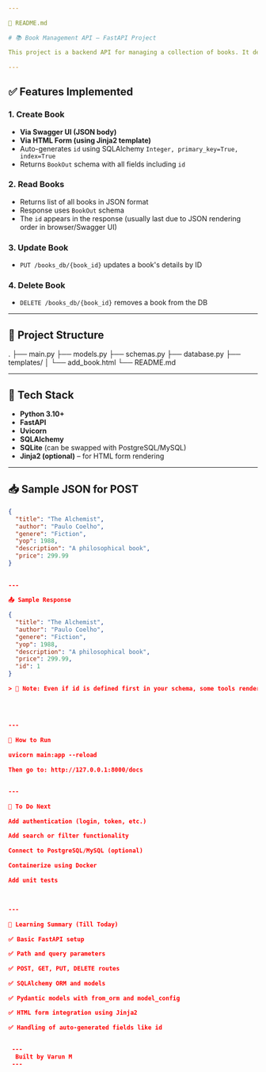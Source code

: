 ```yaml
---
 
📘 README.md
 
# 📚 Book Management API – FastAPI Project
 
This project is a backend API for managing a collection of books. It demonstrates complete CRUD operations using FastAPI, SQLAlchemy, and Pydantic.
 
---
```

 
## ✅ Features Implemented
 
### 1. **Create Book**
- **Via Swagger UI (JSON body)**
- **Via HTML Form (using Jinja2 template)**
- Auto-generates `id` using SQLAlchemy `Integer, primary_key=True, index=True`
- Returns `BookOut` schema with all fields including `id`
 
### 2. **Read Books**
- Returns list of all books in JSON format
- Response uses `BookOut` schema
- The `id` appears in the response (usually last due to JSON rendering order in browser/Swagger UI)
 
### 3. **Update Book**
- `PUT /books_db/{book_id}` updates a book's details by ID
 
### 4. **Delete Book**
- `DELETE /books_db/{book_id}` removes a book from the DB
 
---
 
## 📁 Project Structure
 
. ├── main.py ├── models.py ├── schemas.py ├── database.py ├── templates/ │   └── add_book.html └── README.md
 
---
 
## 🔧 Tech Stack
 
- **Python 3.10+**
- **FastAPI**
- **Uvicorn**
- **SQLAlchemy**
- **SQLite** (can be swapped with PostgreSQL/MySQL)
- **Jinja2 (optional)** – for HTML form rendering
 
---
 
## 📥 Sample JSON for POST
 
```json
{
  "title": "The Alchemist",
  "author": "Paulo Coelho",
  "genere": "Fiction",
  "yop": 1988,
  "description": "A philosophical book",
  "price": 299.99
}
 
 
---
 
📤 Sample Response
 
{
  "title": "The Alchemist",
  "author": "Paulo Coelho",
  "genere": "Fiction",
  "yop": 1988,
  "description": "A philosophical book",
  "price": 299.99,
  "id": 1
}
 
> 🔸 Note: Even if id is defined first in your schema, some tools render it last.
 
 
 
 
---
 
🧪 How to Run
 
uvicorn main:app --reload
 
Then go to: http://127.0.0.1:8000/docs
 
 
---
 
📌 To Do Next
 
Add authentication (login, token, etc.)
 
Add search or filter functionality
 
Connect to PostgreSQL/MySQL (optional)
 
Containerize using Docker
 
Add unit tests
 
 
 
---
 
🧠 Learning Summary (Till Today)
 
✅ Basic FastAPI setup
 
✅ Path and query parameters
 
✅ POST, GET, PUT, DELETE routes
 
✅ SQLAlchemy ORM and models
 
✅ Pydantic models with from_orm and model_config
 
✅ HTML form integration using Jinja2
 
✅ Handling of auto-generated fields like id
 

 ---
  Built by Varun M
 ---
 
 
